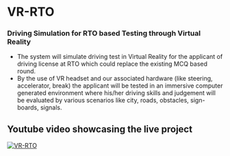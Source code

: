 # VR-RTO
### Driving Simulation for RTO based Testing through Virtual Reality

- The system will simulate driving test in Virtual Reality for the applicant of driving license at RTO which could replace the existing MCQ based round.
- By the use of VR headset and our associated hardware (like steering, accelerator, break) the applicant will be tested in an immersive computer generated environment where his/her driving skills and judgement will be evaluated by various scenarios like city, roads, obstacles, sign-boards, signals.

## Youtube video showcasing the live project
[![VR-RTO](https://img.youtube.com/vi/tFwoGiKNsAM/0.jpg)](https://www.youtube.com/watch?v=tFwoGiKNsAM)

